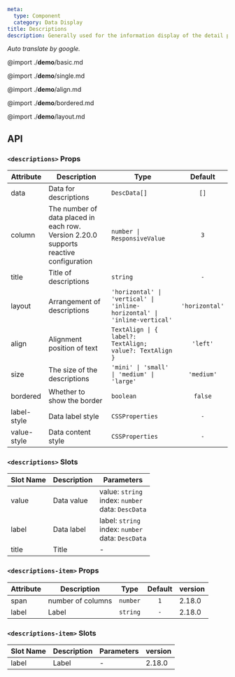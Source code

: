 ```yaml
meta:
  type: Component
  category: Data Display
title: Descriptions
description: Generally used for the information display of the detail page.
```

*Auto translate by google.*

@import ./__demo__/basic.md

@import ./__demo__/single.md

@import ./__demo__/align.md

@import ./__demo__/bordered.md

@import ./__demo__/layout.md

## API


### `<descriptions>` Props

|Attribute|Description|Type|Default|
|---|---|---|:---:|
|data|Data for descriptions|`DescData[]`|`[]`|
|column|The number of data placed in each row. Version 2.20.0 supports reactive configuration|`number \| ResponsiveValue`|`3`|
|title|Title of descriptions|`string`|`-`|
|layout|Arrangement of descriptions|`'horizontal' \| 'vertical' \| 'inline-horizontal' \| 'inline-vertical'`|`'horizontal'`|
|align|Alignment position of text|`TextAlign \| { label?: TextAlign; value?: TextAlign }`|`'left'`|
|size|The size of the descriptions|`'mini' \| 'small' \| 'medium' \| 'large'`|`'medium'`|
|bordered|Whether to show the border|`boolean`|`false`|
|label-style|Data label style|`CSSProperties`|`-`|
|value-style|Data content style|`CSSProperties`|`-`|
### `<descriptions>` Slots

|Slot Name|Description|Parameters|
|---|---|---|
|value|Data value|value: `string`<br>index: `number`<br>data: `DescData`|
|label|Data label|label: `string`<br>index: `number`<br>data: `DescData`|
|title|Title|-|




### `<descriptions-item>` Props

|Attribute|Description|Type|Default|version|
|---|---|---|:---:|:---|
|span|number of columns|`number`|`1`|2.18.0|
|label|Label|`string`|`-`|2.18.0|
### `<descriptions-item>` Slots

|Slot Name|Description|Parameters|version|
|---|---|---|:---|
|label|Label|-|2.18.0|




